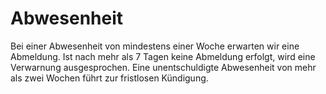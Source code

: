# Abwesenheit

Bei einer Abwesenheit von mindestens einer Woche erwarten wir eine Abmeldung.
Ist nach mehr als 7 Tagen keine Abmeldung erfolgt, wird eine Verwarnung ausgesprochen.
Eine unentschuldigte Abwesenheit von mehr als zwei Wochen führt zur fristlosen Kündigung.
